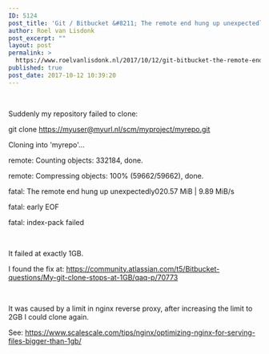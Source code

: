 ```yaml
---
ID: 5124
post_title: 'Git / Bitbucket &#8211; The remote end hung up unexpectedly &#8211; Early EOF &#8211; index-pack failed at exactly 1GB'
author: Roel van Lisdonk
post_excerpt: ""
layout: post
permalink: >
  https://www.roelvanlisdonk.nl/2017/10/12/git-bitbucket-the-remote-end-hung-up-unexpectedly-early-eof-index-pack-failed-at-exactly-1gb/
published: true
post_date: 2017-10-12 10:39:20
---
```

<p>
 </p><p>Suddenly my repository failed to clone:
</p><p>git clone <a href="https://lisdonr@git.zorgvandezaak.nl/scm/zvdz/pri.git">https://myuser@myurl.nl/scm/myproject/myrepo.git</a>
	</p><p>Cloning into 'myrepo'...
</p><p>remote: Counting objects: 332184, done.
</p><p>remote: Compressing objects: 100% (59662/59662), done.
</p><p>fatal: The remote end hung up unexpectedly020.57 MiB | 9.89 MiB/s
</p><p>fatal: early EOF
</p><p>fatal: index-pack failed
</p><p>
 </p><p>It failed at exactly 1GB.
</p><p>I found the fix at: <a href="https://community.atlassian.com/t5/Bitbucket-questions/My-git-clone-stops-at-1GB/qaq-p/70773">https://community.atlassian.com/t5/Bitbucket-questions/My-git-clone-stops-at-1GB/qaq-p/70773</a>
	</p><p>
 </p><p>It was caused by a limit in nginx reverse proxy, after increasing the limit to 2GB I could clone again.
</p><p>See: <a href="https://www.scalescale.com/tips/nginx/optimizing-nginx-for-serving-files-bigger-than-1gb/">https://www.scalescale.com/tips/nginx/optimizing-nginx-for-serving-files-bigger-than-1gb/</a>
	</p><p>
 </p><p>
 </p><p>
 </p><p>
 </p>